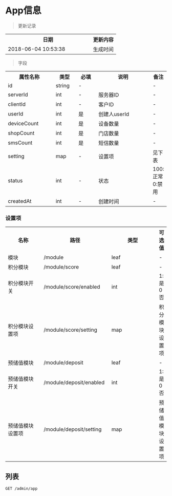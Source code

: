 # App信息

> 更新记录

<table>
    <tr>
        <th style="width:250px;">日期</th>
        <th>更新内容</th>
    </tr>
    <tr>
        <td>2018-06-04 10:53:38</td>
        <td>生成时间</td>
    </tr>
</table>

> 字段

<table>
    <tr>
        <th style="width:150px;">属性名称</th>
        <th style="width:60px;">类型</th>
        <th style="width:60px;">必填</th>
        <th style="width:200px;">说明</th>
        <th>备注</th>
    </tr>
    <tr>
        <td>id</td>
        <td>string</td>
        <td>-</td>
        <td></td>
        <td>-</td>
    </tr>
    <tr>
        <td>serverId</td>
        <td>int</td>
        <td>-</td>
        <td>服务器ID</td>
        <td>-</td>
    </tr>
    <tr>
        <td>clientId</td>
        <td>int</td>
        <td>-</td>
        <td>客户ID</td>
        <td>-</td>
    </tr>
    <tr>
        <td>userId</td>
        <td>int</td>
        <td>是</td>
        <td>创建人userId</td>
        <td>-</td>
    </tr>
    <tr>
        <td>deviceCount</td>
        <td>int</td>
        <td>是</td>
        <td>设备数量</td>
        <td>-</td>
    </tr>
    <tr>
        <td>shopCount</td>
        <td>int</td>
        <td>是</td>
        <td>门店数量</td>
        <td>-</td>
    </tr>
    <tr>
        <td>smsCount</td>
        <td>int</td>
        <td>是</td>
        <td>短信数量</td>
        <td>-</td>
    </tr>
    <tr>
        <td>setting</td>
        <td>map</td>
        <td>-</td>
        <td>设置项</td>
        <td>见下表</td>
    </tr>
    <tr>
        <td>status</td>
        <td>int</td>
        <td>-</td>
        <td>状态</td>
        <td>100:正常 0:禁用</td>
    </tr>    
    <tr>
        <td>createdAt</td>
        <td>int</td>
        <td>-</td>
        <td>创建时间</td>
        <td>-</td>
    </tr>
</table>

### 设置项
<table>
    <tr>
        <th style="width:150px;">名称</th>
        <th style="width:200px;">路径</th>
        <th style="width:200px;">类型</th>
        <th>可选值</th>
    </tr>
    <tr>
        <td>模块</td>
        <td>/module</td>
        <td>leaf</td>
        <td>-</td>
    </tr>
    <tr>
        <td>积分模块</td>
        <td>/module/score</td>
        <td>leaf</td>
        <td>-</td>
    </tr>
    <tr>
        <td>积分模块开关</td>
        <td>/module/score/enabled</td>
        <td>int</td>
        <td>1:是 0否</td>
    </tr>
    <tr>
        <td>积分模块设置项</td>
        <td>/module/score/setting</td>
        <td>map</td>
        <td>积分模块设置项</td>
    </tr>
    <tr>
        <td>预储值模块</td>
        <td>/module/deposit</td>
        <td>leaf</td>
        <td>-</td>
    </tr>
    <tr>
        <td>预储值模块开关</td>
        <td>/module/deposit/enabled</td>
        <td>int</td>
        <td>1:是 0否</td>
    </tr>
    <tr>
        <td>预储值模块设置项</td>
        <td>/module/deposit/setting</td>
        <td>map</td>
        <td>预储值模块设置项</td>
    </tr>
</table>

## 列表

```
GET /admin/app
```